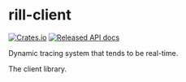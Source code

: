 # rill-client

[![Crates.io][crates-badge]][crates-url]
[![Released API docs][docs-badge]][docs-url]

[crates-badge]: https://img.shields.io/crates/v/rill-client.svg
[crates-url]: https://crates.io/crates/rill-client
[docs-badge]: https://docs.rs/rill-client/badge.svg
[docs-url]: https://docs.rs/rill-client

Dynamic tracing system that tends to be real-time.

The client library.
